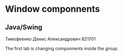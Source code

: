 # Window componnents

## Java/Swing

Тимофеенко Денис Александрович 821701

The first lab is changing componnents inside the group.
